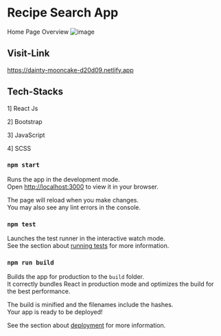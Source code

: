 # Recipe Search App
  Home Page Overview
  ![image](https://github.com/vaidyahimanshu502/recipe_app_react/assets/76218691/d81968b8-975a-428f-85d9-e423fd14a5fb)

## Visit-Link
https://dainty-mooncake-d20d09.netlify.app

## Tech-Stacks

1] React Js

2] Bootstrap

3] JavaScript

4] SCSS

### `npm start`

Runs the app in the development mode.\
Open [http://localhost:3000](http://localhost:3000) to view it in your browser.

The page will reload when you make changes.\
You may also see any lint errors in the console.

### `npm test`

Launches the test runner in the interactive watch mode.\
See the section about [running tests](https://facebook.github.io/create-react-app/docs/running-tests) for more information.

### `npm run build`

Builds the app for production to the `build` folder.\
It correctly bundles React in production mode and optimizes the build for the best performance.

The build is minified and the filenames include the hashes.\
Your app is ready to be deployed!

See the section about [deployment](https://facebook.github.io/create-react-app/docs/deployment) for more information.

